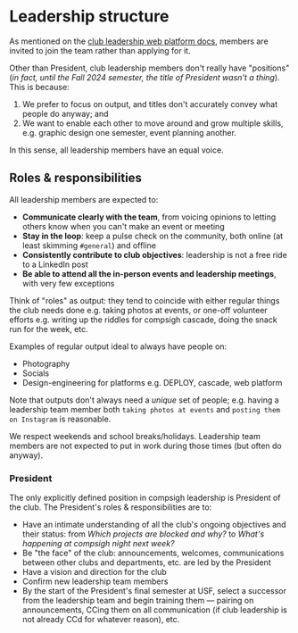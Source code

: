 # Leadership structure

As mentioned on the [club leadership web platform docs](https://compsigh.club/docs/leadership/joining), members are invited to join the team rather than applying for it.

Other than President, club leadership members don't really have "positions" (*in fact, until the Fall 2024 semester, the title of President wasn't a thing*). This is because:

1. We prefer to focus on output, and titles don't accurately convey what people do anyway; and
2. We want to enable each other to move around and grow multiple skills, e.g. graphic design one semester, event planning another.

In this sense, all leadership members have an equal voice.

## Roles & responsibilities

All leadership members are expected to:

- **Communicate clearly with the team**, from voicing opinions to letting others know when you can't make an event or meeting
- **Stay in the loop**: keep a pulse check on the community, both online (at least skimming `#general`) and offline
- **Consistently contribute to club objectives**: leadership is not a free ride to a LinkedIn post
- **Be able to attend all the in-person events and leadership meetings**, with very few exceptions

Think of "roles" as output: they tend to coincide with either regular things the club needs done e.g. taking photos at events, or one-off volunteer efforts e.g. writing up the riddles for compsigh cascade, doing the snack run for the week, etc.

Examples of regular output ideal to always have people on:

- Photography
- Socials
- Design-engineering for platforms e.g. DEPLOY, cascade, web platform

Note that outputs don't always need a *unique* set of people; e.g. having a leadership team member both `taking photos at events` and `posting them on Instagram` is reasonable.

We respect weekends and school breaks/holidays. Leadership team members are not expected to put in work during those times (but often do anyway).

### President

The only explicitly defined position in compsigh leadership is President of the club. The President's roles & responsibilities are to:

- Have an intimate understanding of all the club's ongoing objectives and their status: from *Which projects are blocked and why?* to *What's happening at compsigh night next week?*
- Be "the face" of the club: announcements, welcomes, communications between other clubs and departments, etc. are led by the President
- Have a vision and direction for the club
- Confirm new leadership team members
- By the start of the President's final semester at USF, select a successor from the leadership team and begin training them — pairing on announcements, CCing them on all communication (if club leadership is not already CCd for whatever reason), etc.

